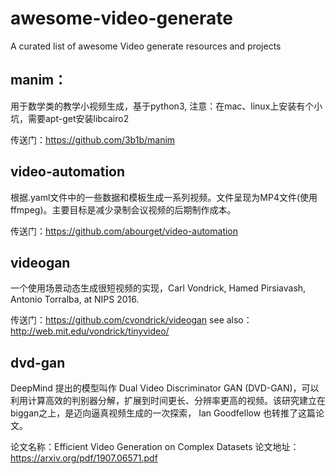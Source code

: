 # awesome-video-generate
A curated list of awesome Video generate resources and projects

## manim：

用于数学类的教学小视频生成，基于python3, 注意：在mac、linux上安装有个小坑，需要apt-get安装libcairo2

传送门：https://github.com/3b1b/manim

## video-automation

根据.yaml文件中的一些数据和模板生成一系列视频。文件呈现为MP4文件(使用ffmpeg)。主要目标是减少录制会议视频的后期制作成本。

传送门：https://github.com/abourget/video-automation

## videogan

一个使用场景动态生成很短视频的实现，Carl Vondrick, Hamed Pirsiavash, Antonio Torralba, at NIPS 2016. 

传送门：https://github.com/cvondrick/videogan
see also：http://web.mit.edu/vondrick/tinyvideo/

## dvd-gan
DeepMind 提出的模型叫作 Dual Video Discriminator GAN (DVD-GAN)，可以利用计算高效的判别器分解，扩展到时间更长、分辨率更高的视频。该研究建立在biggan之上，是迈向逼真视频生成的一次探索， Ian Goodfellow 也转推了这篇论文。

论文名称：Efficient Video Generation on Complex Datasets
论文地址：https://arxiv.org/pdf/1907.06571.pdf

